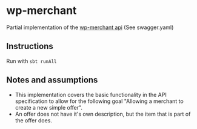 # wp-merchant

Partial implementation of the [wp-merchant api](https://app.swaggerhub.com/apis/erlendaakre/wp-merchant/1.0.2) (See swagger.yaml)

## Instructions
Run with `sbt runAll`

## Notes and assumptions

* This implementation covers the basic functionality in the API specification to allow for
  the following goal "Allowing a merchant to create a new simple offer".
* An offer does not have it's own description, but the item that is part of the offer does.
